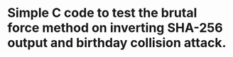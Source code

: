 # Simple C code to test the brutal force method on inverting SHA-256 output and birthday collision attack.
